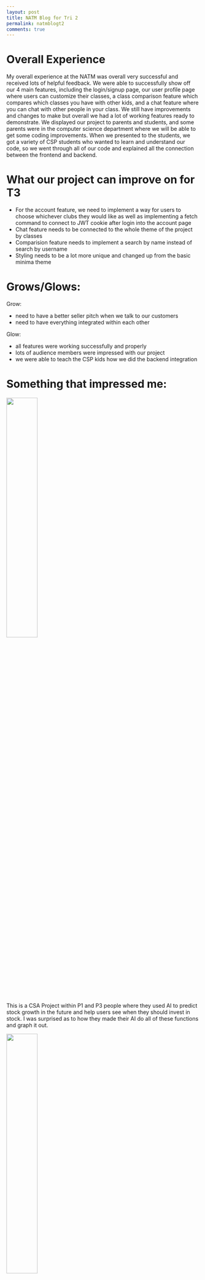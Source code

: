 ```yaml
---
layout: post
title: NATM Blog for Tri 2
permalink: natmblogt2
comments: true
---
```


# Overall Experience

My overall experience at the NATM was overall very successful and received lots of helpful feedback. We were able to successfully show off our 4 main features, including the login/signup page, our user profile page where users can customize their classes, a class comparison feature which compares which classes you have with other kids, and a chat feature where you can chat with other people in your class. We still have improvements and changes to make but overall we had a lot of working features ready to demonstrate. We displayed our project to parents and students, and some parents were in the computer science department where we will be able to get some coding improvements. When we presented to the students, we got a variety of CSP students who wanted to learn and understand our code, so we went through all of our code and explained all the connection between the frontend and backend. 

# What our project can improve on for T3

- For the account feature, we need to implement a way for users to choose whichever clubs they would like as well as implementing a fetch command to connect to JWT cookie after login into the account page
- Chat feature needs to be connected to the whole theme of the project by classes
- Comparision feature needs to implement a search by name instead of search by username
- Styling needs to be a lot more unique and changed up from the basic minima theme


# Grows/Glows:

Grow:
- need to have a better seller pitch when we talk to our customers
- need to have everything integrated within each other

Glow: 
- all features were working successfully and properly
- lots of audience members were impressed with our project
- we were able to teach the CSP kids how we did the backend integration

# Something that impressed me:

<img src="https://github.com/paravsalaniwal/praopersonal/assets/111609656/656d81a3-dc48-4ce7-a56e-c1749a1c56c5" width="40%" height=auto>

This is a CSA Project within P1 and P3 people where they used AI to predict stock growth in the future and help users see when they should invest in stock. I was surprised as to how they made their AI do all of these functions and graph it out. 

<img src="https://github.com/paravsalaniwal/praopersonal/assets/111609656/6c24d989-b9a0-4047-b93e-a9c7cd70ae6a" width="40%" height=auto>

This is a another CSA project from P1 where they created an interactive learning game off of the inspiration of Pokemon, where you walk around the map and battle with opponents while answering questions. 

<img src="https://github.com/paravsalaniwal/praopersonal/assets/111609656/997d69d6-28fd-4c0b-b2f3-a4938e5aff63" width="40%" height=auto>

This is a CSP project where they made a styling box with animations to help other students to integrate into their own projects when they need help with styling on their page.

<img src="https://github.com/paravsalaniwal/firstrepo/assets/111609656/429539b4-85c2-4935-813c-4ad5f72cbbaf" width="40%" height=auto>

This was a ceramic project and I was impressed to see how detailed and smooth the object was, with the hearts so perfectly drawn and the smooth surface of the object, it looks like it was done by a professional